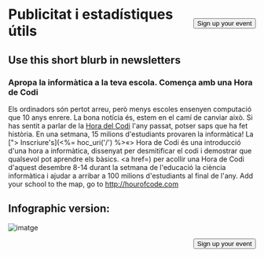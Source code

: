 

[<button style="float: right; margin-top: 50px">Sign up your event</button>](/#join)

# Publicitat i estadístiques útils

## Use this short blurb in newsletters

### Apropa la informàtica a la teva escola. Comença amb una Hora de Codi

Els ordinadors són pertot arreu, però menys escoles ensenyen computació que 10 anys enrere. La bona notícia és, estem en el camí de canviar això. Si has sentit a parlar de la [ Hora del Codi](<%= hoc_uri('/') %>) l'any passat, potser saps que ha fet història. En una setmana, 15 milions d'estudiants provaren la informàtica! La ["> Inscriure's](<%= hoc_uri('/') %>«> Hora de Codi</a> és una introducció d'una hora a informàtica, dissenyat per desmitificar el codi i demostrar que qualsevol pot aprendre els bàsics. <a href=) per acollir una Hora de Codi d'aquest desembre 8-14 durant la setmana de l'educació la ciència informàtica i ajudar a arribar a 100 milions d'estudiants al final de l'any. Add your school to the map, go to <http://hourofcode.com>

## Infographic version:

![imatge](http://code.org/images/fit-8000/Code.org_infographic.png)

<a style="display: block" href="/#join"><button style="float: right;">Sign up your event</button></a>